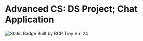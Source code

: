 # Advanced CS: DS Project; Chat Application
![Static Badge](https://img.shields.io/badge/school-Bellarmine_College_Preparatory-blue)
Built by BCP Troy Vu '24